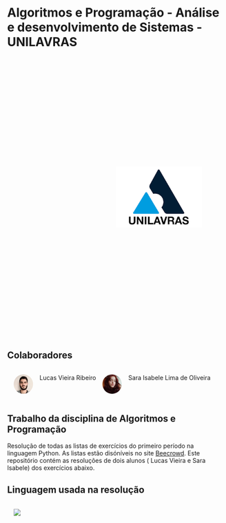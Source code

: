 # Algoritmos e Programação - Análise e desenvolvimento de Sistemas - UNILAVRAS
<img style='width:200px;margin:50%;' src="images/logoUnilavras.png" />

## Colaboradores
<div style='display:flex;'>
  <img style='width:45px;margin:15px;border-radius:50%;' src="images/LucasMeuNamoradoLindo.jpg" /><p>Lucas Vieira Ribeiro</p>
  <img style='width:45px;margin:15px;border-radius:50%;' src="images/euSara.jpg" /><p>Sara Isabele Lima de Oliveira</p>
 </div>

## Trabalho da disciplina de Algoritmos e Programação
Resolução de todas as listas de exercícios do primeiro período na linguagem Python. As listas estão disóníveis no site [Beecrowd](https://www.beecrowd.com.br). Este repositório contém as resoluções de dois alunos ( Lucas Vieira e Sara Isabele) dos exercícios abaixo.

## Linguagem usada na resolução
<img style='width:45px;margin:15px;' src="https://cdn.jsdelivr.net/gh/devicons/devicon/icons/python/python-original-wordmark.svg" />
